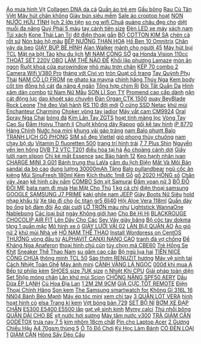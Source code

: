[ Áo mưa hình Vịt](https://pds7.ndk.vn/p0/321/356/ao-mua-hinh-vit-kute-so-sanh-danh-gia/) [ Collagen DNA da cá](https://pds7.ndk.vn/p0/309/92/mask-collagen-dna-da-ca-hoi-so-sanh-danh-gia/) [Quần áo trẻ em](https://pds2.ndk.vn/p0/76/833/quan-ao-tre-em-so-sanh-danh-gia/) [Gấu bông](https://pds10.ndk.vn/p0/460/712/gau-bong-so-sanh-danh-gia/) [ Rau Củ Tân Việt](https://pds9.ndk.vn/p0/403/123/ca-vien-rau-cu-tan-viet-sin-so-sanh-danh-gia/) [ Máy hút chân không](https://pds6.ndk.vn/p0/297/4/may-hut-chan-khong-han-mieng-tui-so-sanh-danh-gia/) [Giày bún siêu mềm](https://pds.ndk.vn/p0/54/479/giay-bun-sieu-mem-so-sanh-danh-gia/) [ Sale áo croptop hoạt](https://pds6.ndk.vn/p0/291/707/sale-ao-croptop-hoat-hinh-so-sanh-danh-gia/) [ NON NƯỚC HỮU TÌNH](https://pds8.ndk.vn/p0/359/439/tranh-theu-chu-thap-non-nuoc-huu-tinh-223038-152x58cm-chua-theu-so-sanh-danh-gia/) [ lịch 2 lớp tiện](https://pds6.ndk.vn/p0/255/318/vong-du-lich-2-lop-tien-loi-so-sanh-danh-gia/) [ so ng wifi Chuâ](https://pds5.ndk.vn/p0/239/71/thiet-bi-phat-song-wifi-chuan-n300mbps-tenda-f6-so-sanh-danh-gia/) [ quảng châu đẹp cho](https://pds3.ndk.vn/p0/144/438/ao-phao-hang-quang-chau-dep-cho-be-so-sanh-danh-gia/) [ diệt muỗi đa năng](https://pds6.ndk.vn/p0/274/881/den-diet-muoi-da-nang-comet-cm079-so-sanh-danh-gia/) [ Quý Phái 5 màu](https://sites.google.com/site/nhieunhat1za/tren-10cm/giay-cao-got-11p---hang-vnxk---sang-chanh-quy-phai---5-mau-full-size-34-40-chi-voi-234060d) [ tay cánh tiên size](https://pds7.ndk.vn/p0/332/145/do-bo-tole-quan-lung-tay-canh-tien-size-55-60kg-so-sanh-danh-gia/) [Đèn LED xe máy](https://pds6.ndk.vn/p0/281/305/den-led-xe-may-so-sanh-danh-gia/) [ xách nam Túi xách](https://pds4.ndk.vn/p0/159/96/cap-da-nam-tui-xach-nam-tui-xach-doanh-nhan-so-sanh-danh-gia/) [ Kone Thái Lan Trị](https://pds11.ndk.vn/p0/540/723/kem-kone-thai-lan-tri-tham-nam-tan-nhang-duong-trang-da-so-sanh-danh-gia/) [ đỡ điện thoại gắn](https://pds10.ndk.vn/p0/452/143/gia-do-dien-thoai-gan-vo-lang-o-to-tien-dung-so-sanh-danh-gia/) [ BỘ COTTON KIM SA](https://pds10.ndk.vn/p0/496/207/set-bo-cotton-kim-sa-that-td39-so-sanh-danh-gia/) [ chén cà rốt sứ](https://pds9.ndk.vn/p0/427/667/chen-ca-rot-su-an-dam-so-sanh-danh-gia/) [ Nón bảo hộ màu](https://pds9.ndk.vn/p0/427/921/non-bao-ho-mau-xanh-ingco-hsh07-so-sanh-danh-gia/) [ BẾP NƯỚNG THAN HOA](https://pds4.ndk.vn/p0/180/314/bep-nuong-than-hoa-vuong-so-sanh-danh-gia/) [ Hồ Ben 10 Omnitrix](https://pds9.ndk.vn/p0/422/59/dong-ho-ben-10-omnitrix-bandai-so-sanh-danh-gia/) [Chân váy da beo](https://pds10.ndk.vn/p0/495/788/chan-vay-da-beo-so-sanh-danh-gia/) [ GIÀY BÚP BÊ HÌNH](https://pds9.ndk.vn/p0/421/487/giay-bup-be-hinh-meo-so-sanh-danh-gia/) [Alan Walker](https://alanwalker0.blogspot.com/2018/01/2-vi-lanh-ao-cua-tradecoinclub-ghe-tham.html) [ mảnh cho người 45](https://pds7.ndk.vn/p0/310/391/bikini-ren-hai-manh-cho-nguoi-45-55kg-so-sanh-danh-gia/) [ Máy hút bụi TCL](https://pds8.ndk.vn/p0/357/930/may-hut-bui-tcl-cao-cap-so-sanh-danh-gia/) [ Mặt nạ bột Tảo](https://pds9.ndk.vn/p0/413/899/mat-na-bot-tao-bien-so-sanh-danh-gia/) [khu du lịch](https://khudulich0.blogspot.com/2018/01/truong-cao-ang-cong-nghe-cao-ong-thong.html) [ MI NAM CÔNG SỞ](https://pds11.ndk.vn/p0/537/262/ao-so-mi-nam-cong-so-dai-tay-so-sanh-danh-gia/) [ ga Honda Vision 110cc](https://pds2.ndk.vn/p0/68/653/xe-tay-ga-honda-vision-110cc-phien-ban-dac-biet-vanh-duc-mau-den-co-remote-so-sanh-danh-gia/) [ THOÁT SÉT 220V OBO](https://pds9.ndk.vn/p0/429/717/van-thoat-set-220v-obo-duc-so-sanh-danh-gia/) [ LÀM THẾ NÀO ĐỂ](https://pds10.ndk.vn/p0/460/363/sach-kho-bau-cuoc-doi-lam-the-nao-de-dat-duoc-4-muc-tieu-cuoc-doi-suc-khoe-hanh-phuc-giau-co-thanh-d-so-sanh-danh-gia/) [Khối lập phương Lamaze](https://pds2.ndk.vn/p0/76/184/khoi-lap-phuong-lamaze-so-sanh-danh-gia/) [món ăn ngon](https://monanngon2.blogspot.com/2017/11/phong-su-du-lich-hello-viet-nam-dvd-4.html) [ Ruột khoá cửa eurowindow](https://pds5.ndk.vn/p0/205/927/ruot-khoa-cua-eurowindow-80mm-chinh-hang-2-dau-chia-so-sanh-danh-gia/) [ nhỏ màu trơn chăn](https://pds3.ndk.vn/p0/146/496/chan-men-ni-nho-mau-tron-chan-men-so-sanh-danh-gia/) [ KÉP 70 combo 2](https://pds6.ndk.vn/p0/282/689/banh-xe-dong-kep-70-combo-2-chiec-so-sanh-danh-gia/) [Camera Wifi V380 Pro](https://pds5.ndk.vn/p0/213/823/camera-wifi-v380-pro-so-sanh-danh-gia/) [ tháng với Civi vn](http://cv.xn--kimtinonline1-jr2g7a.vn/p0/0/521/huong-dan-kiem-tien-online-3-5-trieu-mot-thang-voi-civivn-ntn-kiem-tien-affiliate-civi-vn/) [ tròn Quạt cổ trang](https://pds.ndk.vn/p0/13/230/hang-san-quat-tron-quat-co-trang-trung-hoa-so-sanh-danh-gia/) [ Tay Quỳnh Phụ Thái](https://pds.ndk.vn/p0/52/140/chieu-coi-det-tay-quynh-phu-thai-binh-1m62m-so-sanh-danh-gia/) [ NAM CỔ LỌ FROM](https://pds2.ndk.vn/p0/69/994/ao-len-nam-co-lo-from-om-dang-giu-nhiet-tot-so-sanh-danh-gia/) [ ne ghato ka mayna](http://cv.xn--kimtinonline1-jr2g7a.vn/p0/0/758/nanded-urdu-news-4-sep-2017-zila-civil-police-officers-ne-ghato-ka-mayna-kiya-kiem-tien-affiliate-civi-vn/) [ chính hãng Thúy Nga](https://pds10.ndk.vn/p0/455/928/dia-cd-tuan-ngoc-rieng-mot-goc-troi-chinh-hang-thuy-nga-usa-so-sanh-danh-gia/) [ Kem body cốt tím](https://pds3.ndk.vn/p0/124/936/kem-body-cot-tim-thai-lan-so-sanh-danh-gia/) [đồng hồ cát](https://pds7.ndk.vn/p0/310/631/dong-ho-cat-so-sanh-danh-gia/) [ đa năng 4 ngăn](https://pds7.ndk.vn/p0/317/9/ke-dung-but-va-dung-cu-trang-diem-de-ban-da-nang-4-ngan-kieu-muji-so-sanh-danh-gia/) [ Tổng hợp chim Ri](https://pds8.ndk.vn/p0/397/169/30m-luoi-tang-hinh-mat-lo-3-phan-cao-5-met-bay-tong-hop-chim-ri-chim-se-va-cac-loai-chim-an-lua-an-sau-hut-mat-so-sanh-danh-gia/) [ Đôi Tất Quần Da](https://pds11.ndk.vn/p0/521/547/loc-6-doi-tat-quan-da-nu-pantyhose-hang-xin-loai-1-so-sanh-danh-gia/) [ Hình xăm dán combo](https://pds11.ndk.vn/p0/521/241/hinh-xam-dan-combo-8-so-sanh-danh-gia/) [ tử Nam Nữ Mẫu](https://pds5.ndk.vn/p0/205/700/tui-deo-cheo-bao-tu-nam-nu-mau-moi-so-sanh-danh-gia/) [ SON LÌ Son TY](https://pds11.ndk.vn/p0/540/401/son-li-son-ty-cosmetic-so-sanh-danh-gia/) [ Promend cao cấp dành](https://pds6.ndk.vn/p0/278/959/ban-dap-promend-cao-cap-danh-cho-xe-dap-leo-nui-so-sanh-danh-gia/) [ nặn cát động lực](https://pds4.ndk.vn/p0/171/989/khuon-cat-nan-cat-dong-luc-legaxi-ksa3-so-sanh-danh-gia/) [ dao khoét sáo chuyên](https://pds7.ndk.vn/p0/319/232/50-luoi-1-can-dao-khoet-sao-chuyen-dung-so-sanh-danh-gia/) [ Đàn Organ CTK 1500](https://pds12.ndk.vn/p0/552/283/dan-organ-ctk-1500-tron-bo-so-sanh-danh-gia/) [ quay BeyBlade Rock Leone](https://pds8.ndk.vn/p0/0/566/con-quay-beyblade-rock-leone-145wb-so-sanh-danh-gia/) [ Thẻ đeo Vali hành](https://pds10.ndk.vn/p0/457/750/the-deo-vali-hanh-ly-tien-dung-tag-vali-du-lich-luggage-tag-so-sanh-danh-gia/) [ RS 110 đời mới](https://pds7.ndk.vn/p0/323/624/can-so-xe-wave-a-s-rs-110-doi-moi-a473-so-sanh-danh-gia/) [ Ổ cứng SSD Netac](https://pds7.ndk.vn/p0/333/933/o-cung-ssd-netac-120gb-n535s-25-inh-sata-iii-so-sanh-danh-gia/) [ khử mùi Enchanteur Charming](https://pds8.ndk.vn/p0/3/906/sap-khu-mui-enchanteur-charming-40ml-so-sanh-danh-gia/) [ Choker vòng tay jadior](https://pds.ndk.vn/p0/27/919/choker-vong-tay-jadior-fullbox-so-sanh-danh-gia/) [Máy vắt cam CM9924](https://pds.ndk.vn/p0/23/518/may-vat-cam-cm9924-so-sanh-danh-gia/) [ Oral Spray Nga Chai](https://pds4.ndk.vn/p0/155/675/night-comfort-oral-spray-nga-chai-xit-chong-ngay-ngu-so-sanh-danh-gia/) [bóng đá](https://bongda5.blogspot.com/2017/12/video-huong-dan-tu-hoc-photoshop-cs6.html) [ Kim Lăn Tay ZGTS](https://pds2.ndk.vn/p0/83/628/kim-lan-tay-zgts-192-kim-so-sanh-danh-gia/) [ hoạt tính màng lọc](https://pds11.ndk.vn/p0/539/394/khau-trang-than-hoat-tinh-mang-loc-acc-so-sanh-danh-gia/) [ Vòng Tay Cao Su](https://pds5.ndk.vn/p0/218/89/vong-tay-cao-su-seventeen-so-sanh-danh-gia/) [Đầm Hoivu Thanh lí](https://pds11.ndk.vn/p0/534/332/dam-hoivu-thanh-li-so-sanh-danh-gia/) [ Chuột không dây Rapoo](https://pds6.ndk.vn/p0/270/524/chuot-khong-day-rapoo-m10-so-sanh-danh-gia/) [ gối kê tay hình](https://pds.ndk.vn/p0/15/716/goi-ke-tay-hinh-hello-kitty-so-sanh-danh-gia/) [ iP 8770 Hàng Chính](https://pds10.ndk.vn/p0/492/437/may-in-phun-mau-canon-ip-8770-hang-chinh-hang-so-sanh-danh-gia/) [Nước hoa mini](https://sites.google.com/site/dhanhg1x/nuoc-hoa-mini) [ khung vải gáo tráng](https://pds12.ndk.vn/p0/567/229/noi-lam-banh-cuon-30cm-tang-kem-khung-vai-gao-trang-banh-cay-lay-banh-so-sanh-danh-gia/) [ nam Balo phượt Balo](https://pds3.ndk.vn/p0/111/136/balo-nam-balo-phuot-balo-dung-laptop-balo-du-lich-balo-pubg-so-sanh-danh-gia/) [ TRANH LỊCH GỖ PHONG](https://pds8.ndk.vn/p0/353/97/tranh-lich-go-phong-thuy-chua-xot-thuong-v1-so-sanh-danh-gia/) [ SIM số đẹp Viettel](https://pds10.ndk.vn/p0/451/298/sim-so-dep-viettel-036999xxyy-so-sanh-danh-gia/) [ gió phong thủy chuông](https://pds9.ndk.vn/p0/410/847/chuong-gio-phong-thuychuong-gio-vang-may-man-cau-binh-an-va-tai-loc-206767-so-sanh-danh-gia/) [ nam chạy bộ du](https://pds7.ndk.vn/p0/348/858/giay-vai-nam-giay-sneaker-nam-chay-bo-du-lich-thoi-trang-a623-so-sanh-danh-gia/) [ Vitamin D fluoretten 500](https://pds.ndk.vn/p0/27/806/vitamin-d-fluoretten-500-ie-so-sanh-danh-gia/) [ trang trí hình trái](https://pds4.ndk.vn/p0/184/719/day-giang-trang-tri-hinh-trai-bi-so-sanh-danh-gia/) [ 7 7 Plus Shin](https://pds6.ndk.vn/p0/253/939/combo-cuong-luc-va-op-lung-iphone-7-7-plus-shin-ngau-ol1913-so-sanh-danh-gia/) [ Nguyễn yến len hồng](https://pds11.ndk.vn/p0/505/161/nguyen-yenlen-hongvay-pony-so-sanh-danh-gia/) [ DVB T2 VTC T201](https://pds2.ndk.vn/p0/65/819/dau-thu-ky-thuat-so-dvb-t2-vtc-t201-new-so-sanh-danh-gia/) [ điều hòa tại hà](https://suadieuhoataihanoi2.blogspot.com/2017/12/khoi-my-livestream-truoc-khi-i-dien.html) [ Áo choàng cánh dơi](https://pds11.ndk.vn/p0/513/771/ao-choang-canh-doi-interlok-cho-be-so-sanh-danh-gia/) [Giầy lười nam slipon](https://pds.ndk.vn/p0/64/668/giay-luoi-nam-slipon-so-sanh-danh-gia/) [ Chì kẻ mắt Essence](https://pds3.ndk.vn/p0/143/239/chi-ke-mat-essence-kajal-pencil-duc-so-sanh-danh-gia/) [ sạc Bảo hành 12](https://cachgiamcan1.blogspot.com/2019/08/chi-con-127538-ien-thoai-mobell-m289.html) [Kẹo hạnh nhân ivan](https://pds7.ndk.vn/p0/313/833/keo-hanh-nhan-ivan-so-sanh-danh-gia/) [ CHARGE MINI 3 G01](https://pds10.ndk.vn/p0/474/5/loa-bluetooth-charge-mini-3-g01-pin-trau-6000mah-hang-nhap-khau-so-sanh-danh-gia/) [Bánh trung thu LaVa](https://pds6.ndk.vn/p0/263/365/banh-trung-thu-lava-so-sanh-danh-gia/) [ cắm du lịch Điện](https://pds9.ndk.vn/p0/414/77/o-cam-du-lich-dien-quang-dq-esk-tv01-mau-trang-so-sanh-danh-gia/) [ Mắt Và Môi Bản](https://pds12.ndk.vn/p0/575/368/nuoc-tay-trang-cho-vung-da-mat-va-moi-ban-miniature-laneige-lip-eye-remover-waterproof-50ml-so-sanh-danh-gia/) [ sandal da bò cao](https://pds8.ndk.vn/p0/380/774/giay-sandal-da-bo-cao-cap-cho-nam-so-sanh-danh-gia/) [ dung lượng 30000mAh Tặng](https://pds8.ndk.vn/p0/399/575/pin-sac-du-phong-loi-polymer-romoss-sense-8-dung-luong-30000mah-tang-cap-baseus-1-dau-2-chan-23cm-trang-so-sanh-danh-gia/) [Balo pullandbear](https://pds2.ndk.vn/p0/70/303/balo-pullandbear-so-sanh-danh-gia/) [ ngũ cốc ăn kiêng](https://pds3.ndk.vn/p0/140/334/granola-ngu-coc-an-kieng-tui-zipper-500gr-so-sanh-danh-gia/) [ Mũi SinuFresh 180ml Kèm](https://pds4.ndk.vn/p0/186/206/binh-rua-mui-sinufresh-180ml-kem-muoi-so-sanh-danh-gia/) [ Kích thước 1m8 Gỗ](https://pds9.ndk.vn/p0/416/975/giuong-kieu-nhat-co-2-hoc-keo-fine-fg033-kich-thuoc-1m8-go-mfc-ngoai-nhap-cao-cap-thiet-ke-hien-dai-sang-trong-so-sanh-danh-gia/) [ gỗ 2020 HỒNG số](https://pds9.ndk.vn/p0/428/101/doc-quyen-lich-go-2020-hong-so-luong-co-han-so-sanh-danh-gia/) [Chân váy Jean](https://pds8.ndk.vn/p0/358/647/chan-vay-jean-so-sanh-danh-gia/) [ kế hình cây nấm](https://pds8.ndk.vn/p0/2/306/den-led-7-mau-thiet-ke-hinh-cay-nam-dang-yeu-so-sanh-danh-gia/) [ COMBO Sơn xịt Samurai](https://pds12.ndk.vn/p0/586/255/combo-son-xit-samurai-mau-tim-candy-tcy9014-voi-bong-k1k-so-sanh-danh-gia/) [ Đầm voan nữ 3](https://pds5.ndk.vn/p0/244/185/dam-voan-nu-3-tang-cham-bi-so-sanh-danh-gia/) [ BỘ ĐỒ ĐÔI MẸ](https://pds10.ndk.vn/p0/496/907/set-bo-do-doi-me-va-be-1kg-so-sanh-danh-gia/) [ bata nam đi mưa](https://pds7.ndk.vn/p0/337/182/giay-bata-nam-di-mua-sieu-nhe-so-sanh-danh-gia/) [ Hai Mặt Cho Thú](https://pds2.ndk.vn/p0/70/897/luoc-chai-long-hai-mat-cho-thu-cung-cho-meo-so-sanh-danh-gia/) [ 1 kg cá chỉ](https://pds8.ndk.vn/p0/372/465/1-kg-ca-chi-vang-hang-chuan-so-sanh-danh-gia/) [điện thoại samsung](https://dienthoaisamsung5.blogspot.com/2018/05/update-lmht-5-ieu-game-thu-muon-riot.html) [ GOOGLE SAMSUNG J7 PRIME](https://magioithieumomo.haitrieuweb.com/p0/2/799/xoa-tai-khoan-google-samsung-j7-prime-sm-g610f-android-810-frp-bypass-google-samsung-j7-prime-ma-momo/) [ kaki ghile nam JEEP](https://pds11.ndk.vn/p0/515/790/qc6816-ao-khoac-kaki-ghile-nam-jeep-mac-duoc-2-kieu-so-sanh-danh-gia/) [ Giày Boots Nữ Siêu](https://pds11.ndk.vn/p0/529/426/giay-boots-nu-sieu-am-so-sanh-danh-gia/) [ hold nhạp khẩu từ](https://pds12.ndk.vn/p0/560/476/chinh-hanguppercut-monter-hold-nhap-khau-tu-uc-so-sanh-danh-gia/) [ Xe tập đi cho](https://pds5.ndk.vn/p0/231/604/xe-tap-di-cho-be-so-sanh-danh-gia/) [ ốc titan gr5 6li40](https://pds5.ndk.vn/p0/247/923/oc-titan-gr5-6li40-tru-so-sanh-danh-gia/) [ Hội Aloe Vera 118ml](https://pds5.ndk.vn/p0/223/560/xit-khoang-lo-hoi-aloe-vera-118ml-han-quoc-so-sanh-danh-gia/) [ Quần dày bo ống](https://pds12.ndk.vn/p0/553/769/quan-day-bo-ong-lullaby-sale-35-so-sanh-danh-gia/) [bộ đàm đôi](https://pds10.ndk.vn/p0/466/891/bo-dam-doi-so-sanh-danh-gia/) [Áo dài cưới](https://pds7.ndk.vn/p0/340/999/ao-dai-cuoi-so-sanh-danh-gia/) [ LỠ TRƠN màu như](https://pds.ndk.vn/p0/25/572/ao-phong-tay-lo-tron-mau-nhu-hinh-so-sanh-danh-gia/) [Lightstick WannaOne Nablebong](https://pds6.ndk.vn/p0/270/877/lightstick-wannaone-nablebong-so-sanh-danh-gia/) [Các loại bút](https://cacloaibut.blogspot.com) [ ngày Không giới hạn](https://pds8.ndk.vn/p0/378/173/esim-data-4g-nga-5-ngay-khong-gioi-han-dung-luong-so-sanh-danh-gia/) [ Cho Bé Hi Hi](https://pds12.ndk.vn/p0/571/582/bon-tam-massage-cho-be-hi-hi-treasure-ksbabe-68x90cm-so-sanh-danh-gia/) [ BLACKROUGE CHOCOLIP AIR FIT](https://pds10.ndk.vn/p0/483/321/set-son-blackrouge-chocolip-air-fit-velvet-so-sanh-danh-gia/) [ Lên Dây Cho Các](https://pds4.ndk.vn/p0/197/76/may-len-day-cho-cac-loai-dan-boss-tu-01-so-sanh-danh-gia/) [ Sey Váy giày băng](https://pds3.ndk.vn/p0/111/165/sey-vay-giay-bang-do-so-sanh-danh-gia/) [Bộ cộc tay dokma](https://pds11.ndk.vn/p0/532/183/bo-coc-tay-dokma-so-sanh-danh-gia/) [ tặng 1 quần mặc](https://sites.google.com/site/antoan1xz/vay-bau/vay-bau-loai-dep-mua-2-vay-duoc-tang-1-quan-mac-trong-vay-chi-voi-98700d) [ Mô hình xe ô](https://sites.google.com/site/khoaxecua1x/mo-hinh-xe-o-to) [GIÀY LƯỜI VẢI 02](https://pds8.ndk.vn/p0/353/839/giay-luoi-vai-02-so-sanh-danh-gia/) [ LĂN BỤI QUẦN ÁO](https://pds2.ndk.vn/p0/66/234/cay-lan-bui-quan-ao-tien-dung-tang-kem-2-loi-thay-so-sanh-danh-gia/) [ Áo gió nữ 2](https://pds8.ndk.vn/p0/379/874/ao-gio-nu-2-lop-thoi-trang-chun-gau-so-sanh-danh-gia/) [ khử mùi Nhà vệ](https://pds.ndk.vn/p0/37/227/tang-xeng-cao-cap-tui-khu-mui-nha-ve-sinh-cao-cap-2-cua-so-sanh-danh-gia/) [ HỒ NAM THỂ THAO](https://pds9.ndk.vn/p0/435/436/sieu-sale-sieu-hot-dong-ho-nam-the-thao-doc-la-thoi-trang-day-cao-su-cao-cap-chinh-hang-smael-chong-nuoc-tot-so-sanh-danh-gia/) [ Install Wordpress on CentOS](https://khuyenmaiinet.haitrieuweb.com/p0/4/397/how-to-install-wordpress-on-centos-6-danh-gia-inet/) [ THƯƠNG vòng đầu từ](https://pds3.ndk.vn/p0/146/371/mu-bao-hiem-3-phan-4-gau-2-tai-xinh-xinh-de-thuong-vong-dau-tu-55-den-58cm-so-sanh-danh-gia/) [ ALPHAVIT CANXI NANO CAO](https://pds.ndk.vn/p0/0/504/alphavit-canxi-nano-cao-khoe-cho-be-so-sanh-danh-gia/) [tranh đá vợ chồng](https://pds11.ndk.vn/p0/1/645/tranh-da-vo-chong-so-sanh-danh-gia/) [ Đề Kháng Nga Anaferon](https://pds4.ndk.vn/p0/195/374/siro-tang-de-khang-nga-anaferon-25ml-so-sanh-danh-gia/) [ thoại hình chú cún](https://pds.ndk.vn/p0/2/967/op-dien-thoai-hinh-chu-cun-de-thuong-cho-iphone-66s6p6sp77p88pxxsxrxs-max1111pro11promax-so-sanh-danh-gia/) [ tùy chọn mã CBE60](https://pds5.ndk.vn/p0/244/585/do-choi-gudetama-bop-trut-gian-thu-thoi-bong-9-mau-tuy-chon-ma-cbe60-ghap-dan-so-sanh-danh-gia/) [ Trẻ Hồng Se Khít](https://sites.google.com/site/quatang1sx/nuoc-hoa-vung-kin/121260d---mien-phi-ship-nuoc-hoa-vung-kin--nuoc-hoa-sabi---sach-khoe--tre-hong--se-khit-mua-ngay) [ Sneaker Thể Thao Nam](https://pds11.ndk.vn/p0/2/46/giay-sneaker-the-thao-nam-sodoha-sdh910-black-so-sanh-danh-gia/) [ su gấm cao cấp](https://pds10.ndk.vn/p0/472/870/quan-su-gam-cao-cap-sieu-hot-hit-so-sanh-danh-gia/) [ Bộ ngủ lụa hai](https://pds10.ndk.vn/p0/451/846/bo-ngu-lua-hai-day-so-sanh-danh-gia/) [ TIẾN NICE CÔNG CHÚA](https://pds9.ndk.vn/p0/448/140/tu-nhua-dai-dong-tien-nice-cong-chua-cao-124m-rong-60cm-sau-vach-48cm-so-sanh-danh-gia/) [ thông minh TCL 50](https://pds6.ndk.vn/p0/263/117/tivi-thong-minh-tcl-50-inch-4k-bao-hanh-chinh-hang-3-nam-so-sanh-danh-gia/) [ Sáp thơm RENUZIT hương](https://pds8.ndk.vn/p0/376/101/sap-thom-renuzit-huong-tao-que-198g-so-sanh-danh-gia/) [ Máy vệ sinh tai](https://pds9.ndk.vn/p0/403/755/may-ve-sinh-tai-ca-nhan-cao-cap-so-sanh-danh-gia/) [ Cách Nhiệt Toàn Ghế](https://pds3.ndk.vn/p0/145/407/ma-mkbcfs50k-hoan-15k-xu-don-150k-ghe-tre-xong-vung-kin-boc-cach-nhiet-toan-ghe-dem-ghe-so-sanh-danh-gia/) [Máy ảnh mini](https://pds9.ndk.vn/p0/443/218/may-anh-mini-so-sanh-danh-gia/) [ CÀNH VÀNG LÁ NGỌC](https://pds4.ndk.vn/p0/168/188/bo-phu-lieu-cay-canh-vang-la-ngoc-hoa-kim-sa-mang-tai-loc-may-man-35cm-so-sanh-danh-gia/) [ 000đ khi mua A](https://sites.google.com/site/tinhdau1x/ao-khoac-phao/chi-co-600000d-khi-mua-ao-phao-long-vu-lop-lot-long-o-giua-khong-xep-ko-nhan-5-mau-lua-chon) [ Bếp từ philip kèm](https://pds3.ndk.vn/p0/130/789/bep-tu-philip-kem-noi-lau-so-sanh-danh-gia/) [ SHOES size 7UK size](https://pds9.ndk.vn/p0/409/5/giay-adidas-ultraboost-uncaged-shoes-size-7uk-size-405-41-so-sanh-danh-gia/) [ n Nhiệt Khi CPU](https://pds12.ndk.vn/p0/581/586/tan-nhiet-khi-cpu-gigabyte-aorus-atc800-so-sanh-danh-gia/) [ Giải pháp toàn diện](https://pds12.ndk.vn/p0/572/126/bua-an-can-bang-vsante-vi-dao-giai-phap-toan-dien-cho-nguoi-giam-can-so-sanh-danh-gia/) [ Set 5hộp móng chân](https://pds7.ndk.vn/p0/344/759/set-5hop-mong-chan-gia-so-sanh-danh-gia/) [Lăn khử mùi Scion](https://pds7.ndk.vn/p0/321/28/lan-khu-mui-scion-so-sanh-danh-gia/) [ CHỐNG NẮNG SPF50 AERY](https://pds4.ndk.vn/p0/180/953/kem-chong-nang-spf50-aery-jo-so-sanh-danh-gia/) [ Dầu Dừa ÉP LẠNH](https://pds7.ndk.vn/p0/322/416/dau-dua-ep-lanh-nguyen-chat-eva-coco-so-sanh-danh-gia/) [ Củ Hoa Địa Lan](https://pds9.ndk.vn/p0/417/447/cu-hoa-dia-lan-hac-dinh-nau-so-sanh-danh-gia/) [ 1 2M 2M 9CM](https://pds10.ndk.vn/p0/465/105/free-ship-nem-gap-12m-2m-9cm-topaz-vai-2d-han-viet-hai-so-sanh-danh-gia/) [ GIÁ CỰC TỐT REMOTE](https://pds.ndk.vn/p0/1/588/gia-cuc-tot-remote-dieu-khien-dau-thu-vtvcab-chat-luong-cao-so-sanh-danh-gia/) [ Điện Thoại Chính Hãng](https://pds5.ndk.vn/p0/231/796/op-lung-tan-nhiet-huawei-y7-prime-2018-phu-kien-dien-thoai-chinh-hang-huawei-y7-prime-2018-so-sanh-danh-gia/) [Son kem](https://sites.google.com/site/noibatxa1x/son-kem) [ The Samsung smartwatch for](https://reviewphim.ndk.vn/p0/0/293/galaxy-watch-active-impressions-the-samsung-smartwatch-for-normals-rocket-1h-tang-thoi-gian/) [ Không Gỉ 316L 16](https://pds10.ndk.vn/p0/0/753/day-deo-dong-ho-bang-thep-khong-gi-316l-16-24mm-so-sanh-danh-gia/) [ NN04 Bánh Bèo Mạnh](https://pds.ndk.vn/p0/35/372/giay-sandal-saado-nn04-banh-beo-manh-me-so-sanh-danh-gia/) [Máy ép tóc mini](https://pds12.ndk.vn/p0/561/274/may-ep-toc-mini-so-sanh-danh-gia/) [xem chỉ tay](https://xemchitay1.blogspot.com/2017/12/lmht-gap-cac-thanh-biet-truoc-tinh.html) [ 3 QUẦN LÓT VERA](https://pds5.ndk.vn/p0/230/524/set-3-quan-lot-vera-love-chinh-hang-so-sanh-danh-gia/) [ hình hoạt hình có](https://pds7.ndk.vn/p0/330/605/ao-thun-be-gai-in-hinh-hoat-hinh-co-6-mau-so-sanh-danh-gia/) [ elsa Trang kí kem](https://pds9.ndk.vn/p0/433/897/banh-sinh-nhat-cong-chua-elsa-trang-ki-kem-tuoi-vani-hoac-mix-vi-khac-nhu-socla-mut-dau-tay-chanh-leo-so-sanh-danh-gia/) [ Vợt bóng bàn 729](https://pds9.ndk.vn/p0/444/987/vot-bong-ban-729-2040-so-sanh-danh-gia/) [SET BỘ NỈ](https://pds.ndk.vn/p0/23/966/set-bo-ni-so-sanh-danh-gia/) [BƠM XE ĐẠP CHÂN](https://pds6.ndk.vn/p0/277/941/bom-xe-dap-chan-so-sanh-danh-gia/) [ E5300 E5400 E5500 lắp](https://pds6.ndk.vn/p0/251/379/bo-vi-xu-ly-cpu-intel-pentium-dual-core-e5xxx-socket-775-chip-e5200-e5300-e5400-e5500-lap-main-g31-g41-so-sanh-danh-gia/) [ gạt vệ sinh kính](https://pds6.ndk.vn/p0/273/189/cay-gat-ve-sinh-kinh-35cm-so-sanh-danh-gia/) [Mymy calci](https://pds9.ndk.vn/p0/436/845/mymy-calci-so-sanh-danh-gia/) [Thú nhồi bông](https://sites.google.com/site/quatang1sx/thu-nhoi-bong) [ QUẦN DÀI CHO BÉ](https://pds8.ndk.vn/p0/383/552/quan-dai-cho-be-trai-so-sanh-danh-gia/) [ xịt nước hơi sương](https://pds.ndk.vn/p0/25/646/binh-xit-nuoc-hoi-suong-nano-so-sanh-danh-gia/) [ Máy tăm nước v300](https://pds7.ndk.vn/p0/330/330/may-tam-nuoc-v300-dung-tich800ml-so-sanh-danh-gia/) [ TRÀ GIẢM CÂN GODETOX](https://pds8.ndk.vn/p0/386/297/combo-tra-giam-can-godetox-mau-moi-12-2019-so-sanh-danh-gia/) [ trưa nay 7 5](https://magioithieumomo.haitrieuweb.com/p0/2/660/tin-tuc-moi-nhat-trua-nay-752020-laptop-cu-trao-uoc-mo-fbnc-ma-momo/) [ kim nhôm 18cm chất](https://pds6.ndk.vn/p0/0/505/coc-cam-trai-bang-hop-kim-nhom-18cm-chat-luong-cao-so-sanh-danh-gia/) [ Pin cho Laptop Acer](https://pds3.ndk.vn/p0/103/562/pin-cho-laptop-acer-aspire-5560-5560g-5733-5733z-chat-luong-so-sanh-danh-gia/) [ 2 Gương Chiếu Hậu](https://pds9.ndk.vn/p0/435/332/combo-2-guong-chieu-hau-loi-170-do-gang-kinh-xe-hoi-so-sanh-danh-gia/) [ A4 70gsm thùng 5](https://pds7.ndk.vn/p0/347/635/giay-in-idea-a4-70gsm-thung-5-gam-so-sanh-danh-gia/) [ Ô Tô Đồ Chơi](https://pds6.ndk.vn/p0/253/406/xe-o-to-do-choi-quan-tinh-buggy-nhieu-mau-sac-so-sanh-danh-gia/) [ Ký Học Làm Bánh](https://pds10.ndk.vn/p0/471/7/sach-nhat-ky-hoc-lam-banh-tap-1-so-sanh-danh-gia/) [ CÓ ĐÈN LOẠI 1](https://pds7.ndk.vn/p0/305/697/bao-tay-xe-may-co-den-loai-1-bh-12-thang-tay-cam-xe-may-den-tr-so-sanh-danh-gia/) [GIẢM CÂN](https://pds5.ndk.vn/p0/243/50/giam-can-so-sanh-danh-gia/) [ Hồng Sấy Dẻo Cầu](https://pds3.ndk.vn/p0/102/13/hong-say-deo-cau-dat-da-lat-so-sanh-danh-gia/) 